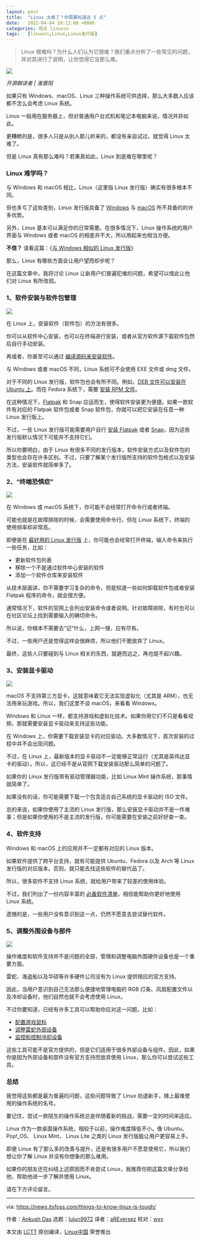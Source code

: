 ```yaml
---
layout: post
title:	"Linux 太难了？你需要知道这 5 点"
date:	2022-04-04 10:12:00 +0800 
categories:	观点 linuxcn 
tags:	[linuxcn,Linux,Linux发行版]
---
```




> 
> Linux 很难吗？为什么人们认为它很难？我们重点分析了一些常见的问题，并对其进行了说明，让你觉得它没那么难。
> 
> 
> 


![](/Asserts/Images/album/202204/04/101259hxwskoxorixoks8n.png)



*开源朗读者 | 淮晋阳*


如果只有 Windows、macOS、Linux 三种操作系统可供选择，那么大多数人应该都不怎么会考虑 Linux 系统。


Linux 一般用在服务器上，但对普通用户台式机和笔记本电脑来说，情况并非如此。


更糟糕的是，很多人只是从别人那儿听来的，都没有亲自试过，就觉得 Linux 太难了。


但是 Linux 真有那么难吗？若果真如此，Linux 到底难在哪里呢？


### Linux 难学吗？


与 Windows 和 macOS 相比，Linux（这里指 Linux 发行版）确实有很多根本不同。


但也多亏了这些差别，Linux 发行版具备了 [Windows](https://itsfoss.com/linux-better-than-windows/) 与 [macOS](https://itsfoss.com/linux-vs-mac/) 所不具备的的许多优势。


另外，Linux 基本可以满足你的日常需要。在很多情况下，Linux 操作系统的用户界面与 Windows 或者 macOS 的相差并不大，所以用起来也相当方便。


**不信？** 请看这篇：《[与 Windows 相似的 Linux 发行版](https://itsfoss.com/windows-like-linux-distributions/)》


那么，Linux 有哪些方面会让用户望而却步呢？


在这篇文章中，我将讨论 Linux 让新用户们普遍犯难的问题，希望可以借此让他们对 Linux 有所改观。


### 1、软件安装与软件包管理


![](/Asserts/Images/album/202204/04/101300okzrnk1j4zgm6k1v.png)


在 Linux 上，安装软件（软件包）的方法有很多。


你可以从软件中心安装，也可以在终端进行安装，或者从官方软件源下载软件包然后自行手动安装。


再或者，你甚至可以通过 [编译源码来安装软件](https://itsfoss.com/install-software-from-source-code/)。


与 Windows 或者 macOS 不同，Linux 系统可不会使用 EXE 文件或 dmg 文件。


对于不同的 Linux 发行版，软件包也会有所不同。例如，[DEB 文件可以安装在 Ubuntu 上](https://itsfoss.com/install-deb-files-ubuntu/)。而在 Fedora 系统下，需要 [安装 RPM 文件](https://itsfoss.com/install-rpm-files-fedora/)。


在这种情况下，[Flatpak](https://itsfoss.com/what-is-flatpak/) 和 Snap 应运而生，使得软件安装更为便捷。如果一款软件有对应的 Flatpak 软件包或者 Snap 软件包，你就可以把它安装在任意一种 Linux 发行版上。


不过，一些 Linux 发行版可能需要用户自行 [安装 Flatpak](https://itsfoss.com/flatpak-guide/) 或者 [Snap](https://itsfoss.com/use-snap-packages-ubuntu-16-04/)，因为这些发行版默认情况下可能并不支持它们。


所以你要明白，由于 Linux 有很多不同的发行版本，软件安装方式以及软件包的类型也会存在许多区别。不过，只要了解某个发行版所支持的软件包格式以及安装方法，安装软件就简单多了。


### 2、“终端恐惧症”


![](/Asserts/Images/album/202204/04/101300s6kmkbkod5to2bo9.png)


在 Windows 或 macOS 系统下，你可能不会经常打开命令行或者终端。


可能也就是在故障排除的时候，会需要使用命令行。但在 Linux 系统下，终端的使用频率却非常高。


即便是在 [最好用的 Linux 发行版](https://itsfoss.com/best-linux-distributions/) 上，你可能也会经常打开终端，输入命令来执行一些任务，比如：


* 更新软件包列表
* 移除一个不是通过软件中心安装的软件
* 添加一个软件仓库来安装软件


从技术层面讲，你不需要学习复杂的命令，但是知道一些如何卸载软件包或者安装 Flatpak 程序的命令，就会很方便。


通常情况下，软件的官网上会列出安装命令或者说明。针对故障排除，有时也可以在社区论坛上找到需要输入的确切命令。


所以说，你根本不需要去“记”什么，上网一搜，应有尽有。


不过，一些用户还是觉得这样会很麻烦，所以他们干脆放弃了 Linux。


最终，这些人只要碰到与 Linux 相关的东西，就避而远之，再也提不起兴趣。


### 3、安装显卡驱动


![](/Asserts/Images/album/202204/04/101301v55ro6wwsk6nm5ok.png)


macOS 不支持第三方显卡，这就意味着它无法实现虚拟化（尤其是 ARM），也无法用来玩游戏。所以，我们这里不谈 macOS，来看看 Windows。


Windows 和 Linux 一样，都支持游戏和虚拟化技术。如果你用它们不只是看看视频，那就需要安装显卡驱动来支持这些功能。


在 Windows 上，你需要下载安装显卡的对应驱动。大多数情况下，首次安装的过程中并不会出现问题。


不过，在 Linux 上，最新版本的显卡驱动不一定能够正常运行（尤其是英伟达显卡的驱动）。所以，这已经不是从官网下载安装驱动那么简单的问题了。


如果你的 Linux 发行版带有驱动管理器功能，比如 Linux Mint 操作系统，那事情就简单了。


如果没有的话，你可能需要下载一个包含适合自己系统的显卡驱动的 ISO 文件。


总的来说，如果你使用了主流的 Linux 发行版，那么安装显卡驱动并不是一件难事；但是如果你使用的不是主流的发行版，你可能需要在安装之前好好查一查。


### 4、软件支持


Windows 和 macOS 上的应用并不一定都有对应的 Linux 版本。


如果软件提供了跨平台支持，就有可能提供 Ubuntu、Fedora 以及 Arch 等 Linux 发行版的对应版本。否则，就只能去找这些软件的替代品了。


所以，很多软件不支持 Linux 系统，就给用户带来了较差的使用体验。


不过，我们列出了一份内容丰富的 [必备软件清单](https://itsfoss.com/essential-linux-applications/)，相信能帮助你更好地使用 Linux 系统。


遗憾的是，一些用户没有意识到这一点，仍然不愿意去尝试替代软件。


### 5、调整外围设备与部件


![](/Asserts/Images/album/202204/04/101302ai1iuj3q3u2c4tzi.png)


操作难度和软件支持并不是问题的全部，管理和调整电脑外围硬件设备也是一个重要方面。


雷蛇、海盗船以及华硕等许多硬件公司没有为 Linux 提供相应的官方支持。


因此，当用户意识到自己无法那么便捷地管理电脑的 RGB 灯条、风扇配置文件以及冷却设备时，他们自然也就不会考虑使用 Linux。


不过你要知道，已经有许多工具可以帮助你应对这一问题，比如：


* [配置游戏鼠标](https://itsfoss.com/piper-configure-gaming-mouse-linux/)
* [调整雷蛇外部设备](https://itsfoss.com/set-up-razer-devices-linux/)
* [监控和控制冷却设备](https://itsfoss.com/coolero/)


这些工具可能不是官方提供的，但是它们适用于很多外部设备与组件。因此，如果你是因为外部设备和部件没有官方支持而放弃使用 Linux，那么你可以尝试这些工具。


### 总结


我觉得这些都是最为普遍的问题，这些问题导致了 Linux 劝退新手，摊上最难使用的操作系统的名号。


要记住，尝试一款陌生的操作系统总是伴随着新的挑战，需要一定的时间来适应。


Linux 作为一款桌面操作系统，相较于以前，操作难度降低不小。像 Ubuntu、 Pop!\_OS、 Linux Mint、 Linux Lite 之类的 Linux 发行版能让用户更容易上手。


即便 Linux 有了那么多的改善与提升，还是有很多用户不愿意使用它，所以我们想让你了解 Linux 并没有你想象的那么难用。


如果你的朋友还在纠结上述原因而不肯尝试 Linux，我推荐你把这篇文章分享给他，帮助他进一步了解并使用 Linux。


请在下方评论留言。




---


via: <https://news.itsfoss.com/things-to-know-linux-is-tough/>


作者：[Ankush Das](https://news.itsfoss.com/author/ankush/) 选题：[lujun9972](https://github.com/lujun9972) 译者：[aREversez](https://github.com/aREversez) 校对：[wxy](https://github.com/wxy)


本文由 [LCTT](https://github.com/LCTT/TranslateProject) 原创编译，[Linux中国](https://linux.cn/) 荣誉推出
